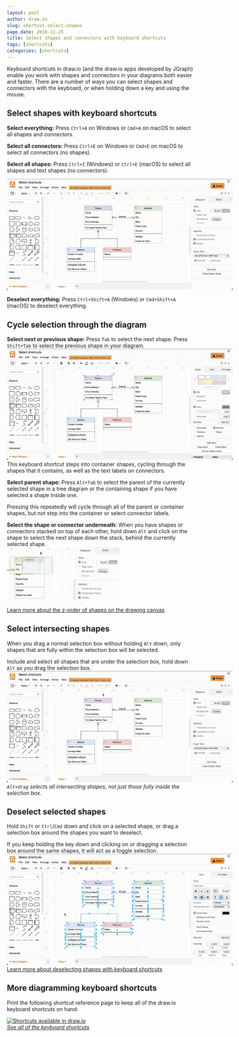 ```yaml
---
layout: post
author: draw.io
slug: shortcut-select-shapes
page.date: 2018-11-25
title: Select shapes and connectors with keyboard shortcuts
tags: [shortcuts]
categories: [shortcuts]
---
```


Keyboard shortcuts in draw.io (and the draw.io apps developed by JGraph) enable you work with shapes and connectors in your diagrams both easier and faster. There are a number of ways you can select shapes and connectors with the keyboard, or when holding down a key and using the mouse.

## Select shapes with keyboard shortcuts

**Select everything:** Press ``Ctrl+A`` on Windows or ``Cmd+A`` on macOS to select all shapes and connectors. 

**Select all connectors:** Press ``Ctrl+E`` on Windows or ``Cmd+E`` on macOS to select all connectors (no shapes).

**Select all shapes:** Press ``Ctrl+I`` (Windows) or ``Ctrl+E`` (macOS) to select all shapes and text shapes (no connectors).

<img src="/assets/img/blog/shape-select-shortcuts.gif" style="width=100%;max-width:600px;;height:auto;" alt="Shortcuts to select all connectors, all shapes or everything.">

**Deselect everything:** Press ``Ctrl+Shift+A`` (Windows) or ``Cmd+Shift+A`` (macOS) to deselect everything.

## Cycle selection through the diagram

**Select next or previous shape:** Press ``Tab`` to select the next shape. Press ``Shift+Tab`` to select the previous shape in your diagram. 
<br /><img src="/assets/img/blog/shape-select-shortcut-tab.gif" style="width=100%;max-width:600px;;height:auto;" alt="Select the next shape, within containers or attached to connectors with the Tab or Shift+Tab keyboard shortcuts in draw.io">
<br />This keyboard shortcut steps into container shapes, cycling through the shapes that it contains, as well as the text labels on connectors.

**Select parent shape:** Press ``Alt+Tab`` to select the parent of the currently selected shape in a tree diagram or the containing shape if you have selected a shape inside one. 

Pressing this repeatedly will cycle through all of the parent or container shapes, but not step into the container or select connector labels.

**Select the shape or connector underneath:** When you have shapes or connectors stacked on top of each other, hold down ``Alt`` and click on the shape to select the next shape down the stack, behind the currently selected shape. 
<br /><img src="/assets/img/blog/shape-select-shortcut-alt.gif" style="width=100%;max-width:300px;;height:auto;" alt="Select the next shape down the stack when shapes are overlapping in draw.io with Alt+Click">

[Learn more about the z-order of shapes on the drawing canvas](/blog/move-shapes-forwards-backwards.html)


## Select intersecting shapes

When you drag a normal selection box without holding ``Alt`` down, only shapes that are fully within the selection box will be selected.

Include and select all shapes that are under the selection box, hold down ``Alt`` as you drag the selection box. 
<br /><img src="/assets/img/blog/shape-select-shortcut-alt-selection-box.gif" style="width=100%;max-width:600px;;height:auto;" alt="Hold down Alt when you drag a selection box to capture all intersecting shapes, even if they are partially in the selection box">
<br />_``Alt+drag`` selects all intersecting shapes, not just those fully inside the selection box._


## Deselect selected shapes

Hold ``Shift`` or ``Ctrl``/``Cmd`` down and click on a selected shape, or drag a selection box around the shapes you want to deselect. 

If you keep holding the key down and clicking on or dragging a selection box around the same shapes, it will act as a toggle selection.
<br /><img src="/assets/img/blog/shape-select-shortcut-shift-deselect.gif" style="width=100%;max-width:600px;;height:auto;" alt="Hold down Shift or Ctrl/Cmd and drag a selection box around selected shapes to deselect them">
<br />[Learn more about deselecting shapes with keyboard shortcuts](/blog/shortcut-deselect-shapes.html)





## More diagramming keyboard shortcuts

Print the following shortcut reference page to keep all of the draw.io keyboard shortcuts on hand:

[<img src="https://app.diagrams.net/shortcuts.svg" style="width=100%;max-width:400px;;height:auto;" alt="Shortcuts available in draw.io">](https://app.diagrams.net/shortcuts.svg)
<br />[_See all of the keyboard shortcuts_](https://app.diagrams.net/shortcuts.svg)